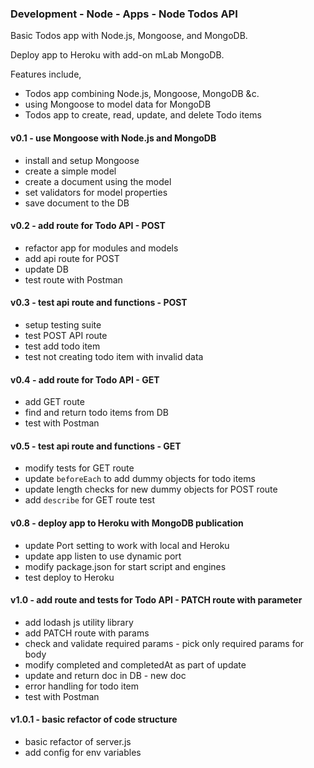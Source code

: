 ### Development - Node - Apps - Node Todos API

Basic Todos app with Node.js, Mongoose, and MongoDB.

Deploy app to Heroku with add-on mLab MongoDB.

Features include,

  * Todos app combining Node.js, Mongoose, MongoDB &c.
  * using Mongoose to model data for MongoDB
  * Todos app to create, read, update, and delete Todo items

#### v0.1 - use Mongoose with Node.js and MongoDB
  * install and setup Mongoose
  * create a simple model
  * create a document using the model
  * set validators for model properties
  * save document to the DB

#### v0.2 - add route for Todo API - POST
  * refactor app for modules and models
  * add api route for POST
  * update DB
  * test route with Postman

#### v0.3 - test api route and functions - POST
  * setup testing suite
  * test POST API route
  * test add todo item
  * test not creating todo item with invalid data

#### v0.4 - add route for Todo API - GET
  * add GET route
  * find and return todo items from DB
  * test with Postman

#### v0.5 - test api route and functions - GET
  * modify tests for GET route
  * update `beforeEach` to add dummy objects for todo items
  * update length checks for new dummy objects for POST route
  * add `describe` for GET route test

#### v0.8 - deploy app to Heroku with MongoDB publication
  * update Port setting to work with local and Heroku
  * update app listen to use dynamic port
  * modify package.json for start script and engines
  * test deploy to Heroku

#### v1.0 - add route and tests for Todo API - PATCH route with parameter
  * add lodash js utility library
  * add PATCH route with params
  * check and validate required params - pick only required params for body
  * modify completed and completedAt as part of update
  * update and return doc in DB - new doc
  * error handling for todo item
  * test with Postman

#### v1.0.1 - basic refactor of code structure
  * basic refactor of server.js
  * add config for env variables
